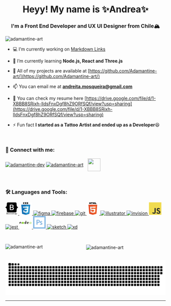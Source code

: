 <h1 align="center">Heyy! My name is ✨Andrea✨</h1>
<h3 align="center" color="C576F6">I'm a Front End Developer and UX UI Designer from Chile🏔</h3>

<p align="left"> <img src="https://komarev.com/ghpvc/?username=adamantine-art&label=Profile%20views&color=C576F6&style=flat" alt="adamantine-art" /> </p>

- 💻 I’m currently working on [Markdown Links](https://github.com/Adamantine-art/markdown-links)

- 🌱 I’m currently learning **Node.js, React and Three.js**

- 💎 All of my projects are available at [https://github.com/Adamantine-art/](https://github.com/Adamantine-art/)

- 📫 You can email me at **andreita.mosqueira@gmail.com**

- 📄 You can check my resume here [https://drive.google.com/file/d/1-XBBB8SRixh-lldsFnxDgf8hZ9ORfSQf/view?usp=sharing](https://drive.google.com/file/d/1-XBBB8SRixh-lldsFnxDgf8hZ9ORfSQf/view?usp=sharing)

- ⚡ Fun fact **I started as a Tattoo Artist and ended up as a Developer**😆

<br>

<h3 align="left">📲 Connect with me:</h3>
<p align="left">
<a href="https://linkedin.com/in/adamantine-dev" target="blank"><img align="center" src="https://cdn-icons-png.flaticon.com/512/2504/2504923.png" alt="adamantine-dev" height="40" width="40" /></a>
<a href="https://www.behance.net/adamantine-art" target="blank"><img align="center" src="https://cdn-icons-png.flaticon.com/512/3536/3536806.png" alt="adamantine-art" height="40" width="40" /></a>
<a style="margin-left: 10px;" target="_blank" href="https://github.com/adamantine-art"><img align="center" src="https://cdn-icons-png.flaticon.com/512/2504/2504911.png" width="40" height="40"></a>
</p>
<br>
<h3 align="left">🛠 Languages and Tools:</h3>
<p align="left"> <a href="https://getbootstrap.com" target="_blank" rel="noreferrer"> <img src="https://raw.githubusercontent.com/devicons/devicon/master/icons/bootstrap/bootstrap-plain-wordmark.svg" alt="bootstrap" width="40" height="40"/> </a> <a href="https://www.w3schools.com/css/" target="_blank" rel="noreferrer"> <img src="https://raw.githubusercontent.com/devicons/devicon/master/icons/css3/css3-original-wordmark.svg" alt="css3" width="40" height="40"/> </a> <a href="https://www.figma.com/" target="_blank" rel="noreferrer"> <img src="https://www.vectorlogo.zone/logos/figma/figma-icon.svg" alt="figma" width="40" height="40"/> </a> <a href="https://firebase.google.com/" target="_blank" rel="noreferrer"> <img src="https://www.vectorlogo.zone/logos/firebase/firebase-icon.svg" alt="firebase" width="40" height="40"/> </a> <a href="https://git-scm.com/" target="_blank" rel="noreferrer"> <img src="https://www.vectorlogo.zone/logos/git-scm/git-scm-icon.svg" alt="git" width="40" height="40"/> </a> <a href="https://www.w3.org/html/" target="_blank" rel="noreferrer"> <img src="https://raw.githubusercontent.com/devicons/devicon/master/icons/html5/html5-original-wordmark.svg" alt="html5" width="40" height="40"/> </a> <a href="https://www.adobe.com/in/products/illustrator.html" target="_blank" rel="noreferrer"> <img src="https://www.vectorlogo.zone/logos/adobe_illustrator/adobe_illustrator-icon.svg" alt="illustrator" width="40" height="40"/> </a> <a href="https://www.invisionapp.com/" target="_blank" rel="noreferrer"> <img src="https://www.vectorlogo.zone/logos/invisionapp/invisionapp-icon.svg" alt="invision" width="40" height="40"/> </a> <a href="https://developer.mozilla.org/en-US/docs/Web/JavaScript" target="_blank" rel="noreferrer"> <img src="https://raw.githubusercontent.com/devicons/devicon/master/icons/javascript/javascript-original.svg" alt="javascript" width="40" height="40"/> </a> <a href="https://jestjs.io" target="_blank" rel="noreferrer"> <img src="https://www.vectorlogo.zone/logos/jestjsio/jestjsio-icon.svg" alt="jest" width="40" height="40"/> </a> <a href="https://nodejs.org" target="_blank" rel="noreferrer"> <img src="https://raw.githubusercontent.com/devicons/devicon/master/icons/nodejs/nodejs-original-wordmark.svg" alt="nodejs" width="40" height="40"/> </a> <a href="https://www.photoshop.com/en" target="_blank" rel="noreferrer"> <img src="https://raw.githubusercontent.com/devicons/devicon/master/icons/photoshop/photoshop-line.svg" alt="photoshop" width="40" height="40"/> </a> <a href="https://www.sketch.com/" target="_blank" rel="noreferrer"> <img src="https://www.vectorlogo.zone/logos/sketchapp/sketchapp-icon.svg" alt="sketch" width="40" height="40"/> </a> <a href="https://www.adobe.com/products/xd.html" target="_blank" rel="noreferrer"> <img src="https://cdn.worldvectorlogo.com/logos/adobe-xd.svg" alt="xd" width="40" height="40"/> </a> </p>

<br>
<div align="center">
<p><img align="left" src="https://github-readme-stats.vercel.app/api/top-langs?username=adamantine-art&show_icons=true&locale=en&layout=compact" alt="adamantine-art" /></p>

<p>&nbsp;<img align="center" src="https://github-readme-stats.vercel.app/api?username=adamantine-art&show_icons=true&locale=en" alt="adamantine-art" /></p>
</div>
<br>
      
<div align="center">
    <picture align="center">
      <source media="(prefers-color-scheme: dark)" srcset="https://raw.githubusercontent.com/Niefee/niefee/master/assets/github-contribution-grid-snake.svg">
      <source media="(prefers-color-scheme: light)" srcset="https://raw.githubusercontent.com/Niefee/niefee/master/assets/github-contribution-grid-snake.svg">
      <img alt="github contribution grid snake animation" src="https://raw.githubusercontent.com/Niefee/niefee/master/assets/github-contribution-grid-snake.svg">
    </picture>
</div>
</p>


------
